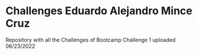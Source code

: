 # Challenges Eduardo Alejandro Mince Cruz
 Repository with all the Challenges of Bootcamp
 Challenge 1 uploaded 06/23/2022
